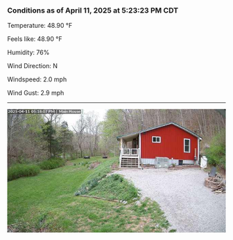 ### Conditions as of April 11, 2025 at 5:23:23 PM CDT 

Temperature: 48.90 &deg;F

Feels like: 48.90 &deg;F

Humidity: 76%

Wind Direction: N

Windspeed: 2.0 mph

Wind Gust: 2.9 mph

---

<img src="./images/latest.jpeg"/>

